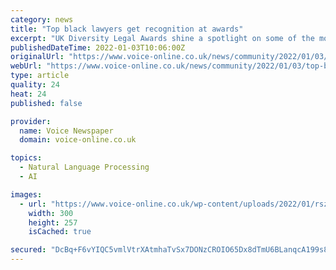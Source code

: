 ```yaml
---
category: news
title: "Top black lawyers get recognition at awards"
excerpt: "UK Diversity Legal Awards shine a spotlight on some of the most talented lawyers in the business SOME OF Britain’s top lawyers were celebrated at the prestigious UK Diversity Legal Awards, the only industry awards focused on recognising and promoting equality,"
publishedDateTime: 2022-01-03T10:06:00Z
originalUrl: "https://www.voice-online.co.uk/news/community/2022/01/03/top-black-lawyers-get-recognition-at-awards/"
webUrl: "https://www.voice-online.co.uk/news/community/2022/01/03/top-black-lawyers-get-recognition-at-awards/"
type: article
quality: 24
heat: 24
published: false

provider:
  name: Voice Newspaper
  domain: voice-online.co.uk

topics:
  - Natural Language Processing
  - AI

images:
  - url: "https://www.voice-online.co.uk/wp-content/uploads/2022/01/rsz_dr_grace_ononiwu_cbe_-_bsn_lifetime_achievement.jpg"
    width: 300
    height: 257
    isCached: true

secured: "DcBq+F6vYIQC5vmlVtrXAtmhaTvSx7DONzCROIO65Dx8dTmU6BLanqcA199s8xP1Q7pV8PNXdF6qfuVe3rPe1nm54beOiHEnnxhOm4wb2oA/cq2hk8fHY7oygag1K+KpptalxSe2BD99ZToj5h+wJJpTQvz7Xj4JP5D16Hv/GyLocMOGNJGvU1QnHDGmZflXOe7CEQs/Fuk1KyiD11AnrmkYrBcCMNed0oFNmrpzqkuUXXZoMTSjbr5RDmbXVt8v1Us5Gh12Z9OYAnarEMZTdf6G0NCHi4RIZ8jE3PxAwo/5ObC/D+Pj6Cl0cYRcNdNGbgQF24Eg1hYI23mlhaWW7tvRCFvglbMnDPsHBW/Gl5Q=;cSO+HUaGehHPpsLBe2uY6Q=="
---
```


